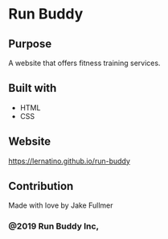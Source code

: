 # Run Buddy

## Purpose
A website that offers fitness training services.

## Built with
* HTML
* CSS

## Website
https://lernatino.github.io/run-buddy

## Contribution
Made with love by Jake Fullmer

### @2019 Run Buddy Inc,
